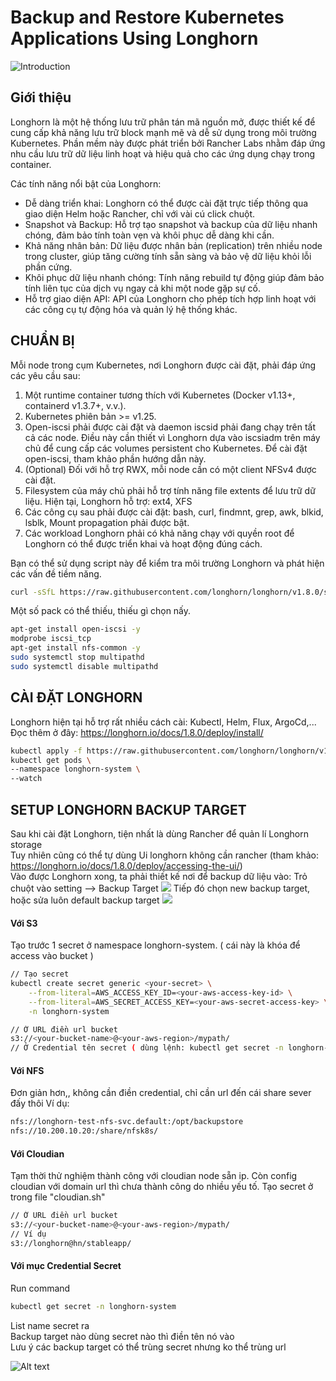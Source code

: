 
# Backup and Restore Kubernetes Applications Using Longhorn
![Introduction](https://longhorn.io/img/logos/longhorn-icon-color.png)

## Giới thiệu 
Longhorn là một hệ thống lưu trữ phân tán mã nguồn mở, được thiết kế để cung cấp khả năng lưu trữ block mạnh mẽ và dễ sử dụng trong môi trường Kubernetes. Phần mềm này được phát triển bởi Rancher Labs nhằm đáp ứng nhu cầu lưu trữ dữ liệu linh hoạt và hiệu quả cho các ứng dụng chạy trong container. <br>

Các tính năng nổi bật của Longhorn: <br>
- Dễ dàng triển khai: Longhorn có thể được cài đặt trực tiếp thông qua giao diện Helm hoặc Rancher, chỉ với vài cú click chuột. <br>
- Snapshot và Backup: Hỗ trợ tạo snapshot và backup của dữ liệu nhanh chóng, đảm bảo tính toàn vẹn và khôi phục dễ dàng khi cần. <br>
- Khả năng nhân bản: Dữ liệu được nhân bản (replication) trên nhiều node trong cluster, giúp tăng cường tính sẵn sàng và bảo vệ dữ liệu khỏi lỗi phần cứng. <br>
- Khôi phục dữ liệu nhanh chóng: Tính năng rebuild tự động giúp đảm bảo tính liên tục của dịch vụ ngay cả khi một node gặp sự cố.<br>
- Hỗ trợ giao diện API: API của Longhorn cho phép tích hợp linh hoạt với các công cụ tự động hóa và quản lý hệ thống khác.<br> 

## CHUẨN BỊ
Mỗi node trong cụm Kubernetes, nơi Longhorn được cài đặt, phải đáp ứng các yêu cầu sau:
1. Một runtime container tương thích với Kubernetes (Docker v1.13+, containerd v1.3.7+, v.v.).
2. Kubernetes phiên bản >= v1.25.
3. Open-iscsi phải được cài đặt và daemon iscsid phải đang chạy trên tất cả các node. Điều này cần thiết vì Longhorn dựa vào iscsiadm trên máy chủ để cung cấp các volumes persistent cho Kubernetes. Để cài đặt open-iscsi, tham khảo phần hướng dẫn này.
4. (Optional) Đối với hỗ trợ RWX, mỗi node cần có một client NFSv4 được cài đặt.
5. Filesystem của máy chủ phải hỗ trợ tính năng file extents để lưu trữ dữ liệu. Hiện tại, Longhorn hỗ trợ: ext4, XFS
6. Các công cụ sau phải được cài đặt: bash, curl, findmnt, grep, awk, blkid, lsblk, Mount propagation phải được bật.
7. Các workload Longhorn phải có khả năng chạy với quyền root để Longhorn có thể được triển khai và hoạt động đúng cách.

Bạn có thể sử dụng script này để kiểm tra môi trường Longhorn và phát hiện các vấn đề tiềm năng.
   ```bash
   curl -sSfL https://raw.githubusercontent.com/longhorn/longhorn/v1.8.0/scripts/environment_check.sh | bash
```
Một số pack có thể thiếu, thiếu gì chọn nấy.
  ```bash
apt-get install open-iscsi -y
modprobe iscsi_tcp
apt-get install nfs-common -y
sudo systemctl stop multipathd
sudo systemctl disable multipathd
  ```
## CÀI ĐẶT LONGHORN
Longhorn hiện tại hỗ trợ rất nhiều cách cài: Kubectl, Helm, Flux, ArgoCd,... <br>
Đọc thêm ở đây: https://longhorn.io/docs/1.8.0/deploy/install/
```bash
kubectl apply -f https://raw.githubusercontent.com/longhorn/longhorn/v1.8.0/deploy/longhorn.yaml
kubectl get pods \
--namespace longhorn-system \
--watch
```

## SETUP LONGHORN BACKUP TARGET
Sau khi cài đặt Longhorn, tiện nhất là dùng Rancher để quản lí Longhorn storage <br>
Tuy nhiên cũng có thể tự dùng Ui longhorn không cần rancher (tham khảo: https://longhorn.io/docs/1.8.0/deploy/accessing-the-ui/) <br>
Vào được Longhorn xong, ta phải thiết kế nơi để backup dữ liệu vào: Trỏ chuột vào setting --> Backup Target 
![](https://longhorn.io/img/screenshots/backup-target/page.png)
Tiếp đó chọn new backup target, hoặc sửa luôn default backup target
![](https://longhorn.io/img/screenshots/backup-target/edit.png)
#### Với S3
Tạo trước 1 secret ở namespace longhorn-system. ( cái này là khóa để access vào bucket )
```bash
// Tạo secret
kubectl create secret generic <your-secret> \
    --from-literal=AWS_ACCESS_KEY_ID=<your-aws-access-key-id> \
    --from-literal=AWS_SECRET_ACCESS_KEY=<your-aws-secret-access-key> \
    -n longhorn-system
```
```bash
// Ở URL điền url bucket
s3://<your-bucket-name>@<your-aws-region>/mypath/
// Ở Credential tên secret ( dùng lệnh: kubectl get secret -n longhorn-system )
```
#### Với NFS 
Đơn giản hơn,, không cần điền credential, chỉ cần url đến cái share sever đấy thôi
Ví dụ:
```bash
nfs://longhorn-test-nfs-svc.default:/opt/backupstore
nfs://10.200.10.20:/share/nfsk8s/
```
#### Với Cloudian
Tạm thời thử nghiệm thành công với cloudian node sẵn ip. Còn config cloudian với domain url thì chưa thành công do nhiều yếu tố. Tạo secret ở trong file "cloudian.sh" <br>
```bash
// Ở URL điền url bucket
s3://<your-bucket-name>@<your-aws-region>/mypath/
// Ví dụ 
s3://longhorn@hn/stableapp/

```
#### Với mục Credential Secret
Run command 
```bash 
kubectl get secret -n longhorn-system
```
List name secret ra <br>
Backup target nào dùng secret nào thì điền tên nó vào <br>
Lưu ý các backup target có thể trùng secret nhưng ko thể trùng url 

![Alt text](https://drive.google.com/uc?export=view&id=1WBw_ClCfUCy_425hvO6FY0kqZkgW8vem)


